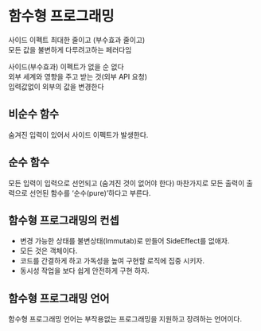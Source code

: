 
# 함수형 프로그래밍

사이드 이펙트 최대한 줄이고 (부수효과 줄이고)  
모든 값을 불변하게 다루려고하는 페러다임  

사이드(부수효과) 이펙트가 없을 순 없다  
외부 세계와 영향을 주고 받는 것(외부 API 요청)  
입력값없이 외부의 값을 변경한다   

## 비순수 함수
숨겨진 입력이 있어서 사이드 이펙트가 발생한다.  

## 순수 함수
모든 입력이 입력으로 선언되고 (숨겨진 것이 없어야 한다) 마찬가지로 모든 출력이 출력으로 선언된 함수를 ‘순수(pure)’하다고 부른다.  

## 함수형 프로그래밍의 컨셉
- 변경 가능한 상태를 불변상태(Immutab)로 만들어 SideEffect를 없애자.
- 모든 것은 객체이다.
- 코드를 간결하게 하고 가독성을 높여 구현할 로직에 집중 시키자.
- 동시성 작업을 보다 쉽게 안전하게 구현 하자.

## 함수형 프로그래밍 언어
함수형 프로그래밍 언어는 부작용없는 프로그래밍을 지원하고 장려하는 언어이다.  
